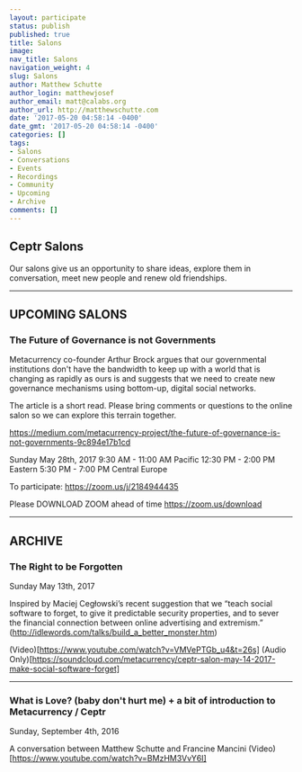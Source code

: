 ```yaml
---
layout: participate
status: publish
published: true
title: Salons
image:
nav_title: Salons
navigation_weight: 4
slug: Salons
author: Matthew Schutte
author_login: matthewjosef
author_email: matt@calabs.org
author_url: http://matthewschutte.com
date: '2017-05-20 04:58:14 -0400'
date_gmt: '2017-05-20 04:58:14 -0400'
categories: []
tags:
- Salons
- Conversations
- Events
- Recordings
- Community
- Upcoming
- Archive
comments: []
---
```


<div class="col-md-8" markdown="1">

## Ceptr Salons


<!-- toc orderedList:0 depthFrom:3 depthTo:6 -->

Our salons give us an opportunity to share ideas, explore them in conversation, meet new people and renew old friendships.  

----

## UPCOMING SALONS
### The Future of Governance is not Governments
Metacurrency co-founder Arthur Brock argues that our governmental institutions don't have the bandwidth to keep up with a world that is changing as rapidly as ours is and suggests that we need to create new governance mechanisms using bottom-up, digital social networks.  

The article is a short read. Please bring comments or questions to the online salon so we can explore this terrain together.

https://medium.com/metacurrency-project/the-future-of-governance-is-not-governments-9c894e17b1cd

Sunday May 28th, 2017
9:30 AM - 11:00 AM Pacific
12:30 PM - 2:00 PM Eastern
5:30 PM - 7:00 PM Central Europe

To participate:
https://zoom.us/j/2184944435

Please DOWNLOAD ZOOM ahead of time
https://zoom.us/download

----

## ARCHIVE
### The Right to be Forgotten
Sunday May 13th, 2017

Inspired by Maciej Cegłowski’s recent suggestion that we “teach social software to forget, to give it predictable security properties, and to sever the financial connection between online advertising and extremism.” (http://idlewords.com/talks/build_a_better_monster.htm)

(Video)[https://www.youtube.com/watch?v=VMVePTGb_u4&t=26s]
(Audio Only)[https://soundcloud.com/metacurrency/ceptr-salon-may-14-2017-make-social-software-forget]

----

### What is Love? (baby don't hurt me) + a bit of introduction to Metacurrency / Ceptr
Sunday, September 4th, 2016

A conversation between Matthew Schutte and Francine Mancini
(Video)[https://www.youtube.com/watch?v=BMzHM3VvY6I]
